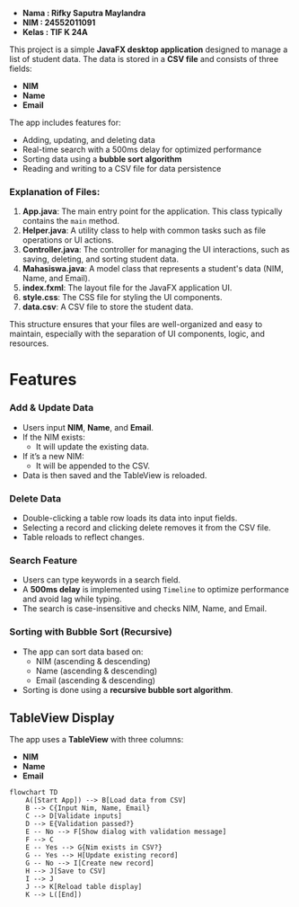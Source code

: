 
- **Nama : Rifky Saputra Maylandra**
- **NIM : 24552011091**
- **Kelas : TIF K 24A**

This project is a simple **JavaFX desktop application** designed to manage a list of student data. The data is stored in a **CSV file** and consists of three fields:
-   **NIM** 
-   **Name**
-   **Email**
    

The app includes features for:
-   Adding, updating, and deleting data
-   Real-time search with a 500ms delay for optimized performance
-   Sorting data using a **bubble sort algorithm**
-   Reading and writing to a CSV file for data persistence


### Explanation of Files:

1. **App.java**: The main entry point for the application. This class typically contains the `main` method.
2. **Helper.java**: A utility class to help with common tasks such as file operations or UI actions.
3. **Controller.java**: The controller for managing the UI interactions, such as saving, deleting, and sorting student data.
4. **Mahasiswa.java**: A model class that represents a student's data (NIM, Name, and Email).
5. **index.fxml**: The layout file for the JavaFX application UI.
6. **style.css**: The CSS file for styling the UI components.
7. **data.csv**: A CSV file to store the student data.

This structure ensures that your files are well-organized and easy to maintain, especially with the separation of UI components, logic, and resources.



#  Features

### Add & Update Data
-   Users input **NIM**, **Name**, and **Email**.
-   If the NIM exists:
    -   It will update the existing data.
-   If it’s a new NIM:
    -   It will be appended to the CSV.
-   Data is then saved and the TableView is reloaded.
    

###  Delete Data
-   Double-clicking a table row loads its data into input fields.
-   Selecting a record and clicking delete removes it from the CSV file.
-   Table reloads to reflect changes.
    

### Search Feature
-   Users can type keywords in a search field.
-   A **500ms delay** is implemented using `Timeline` to optimize performance and avoid lag while typing.
-   The search is case-insensitive and checks NIM, Name, and Email.

###  Sorting with Bubble Sort (Recursive)
-   The app can sort data based on:
    -   NIM (ascending & descending)
    -   Name (ascending & descending)
    -   Email (ascending & descending)
-   Sorting is done using a **recursive bubble sort algorithm**.

## TableView Display

The app uses a **TableView** with three columns:
-   **NIM**
-   **Name**
-   **Email**

```mermaid
flowchart TD
    A([Start App]) --> B[Load data from CSV]
    B --> C{Input Nim, Name, Email}
    C --> D[Validate inputs]
    D --> E{Validation passed?}
    E -- No --> F[Show dialog with validation message]
    F --> C
    E -- Yes --> G{Nim exists in CSV?}
    G -- Yes --> H[Update existing record]
    G -- No --> I[Create new record]
    H --> J[Save to CSV]
    I --> J
    J --> K[Reload table display]
    K --> L([End])
```
